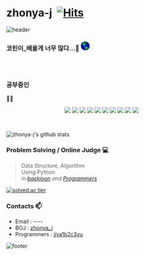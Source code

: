 # zhonya-j&nbsp; [![Hits](https://hits.seeyoufarm.com/api/count/incr/badge.svg?url=https%3A%2F%2Fgithub.com%2Fnpnppn%2Fhit-counter&count_bg=%2379C83D&title_bg=%23555555&icon=&icon_color=%23E7E7E7&title=hits&edge_flat=false)](https://hits.seeyoufarm.com)

![header](https://capsule-render.vercel.app/api?type=wave&color=gradient&height=300&section=header&text=zhonya-j's%20Github&fontSize=40)

### 코린이_배울게 너무 많다...🥺&nbsp;<img src="https://github.com/Kinetic27/Kinetic27/blob/master/earth.gif" width="24px">
<br/>
<br/>

### 공부중인
👩‍💻  

<p align="center">
<img src="https://img.shields.io/badge/python%20-%2314354C.svg?&style=for-the-badge&logo=python&logoColor=white"/>
    <img src="https://img.shields.io/badge/flask%20-%23000.svg?&style=for-the-badge&logo=flask&logoColor=white"/>
    <img src="https://img.shields.io/badge/PyTorch%20-%23EE4C2C.svg?&style=for-the-badge&logo=PyTorch&logoColor=white" />
    <img src="https://img.shields.io/badge/pandas%20-%23150458.svg?&style=for-the-badge&logo=pandas&logoColor=white" />
    <img src="https://img.shields.io/badge/numpy%20-%23013243.svg?&style=for-the-badge&logo=numpy&logoColor=white" />
    <img src="https://img.shields.io/badge/Django-092E20.svg?&style=for-the-badge&logo=Django&logoColor=white" />
    <img src="https://img.shields.io/badge/MySQL-4479A1.svg?&style=for-the-badge&logo=MySQL&logoColor=white" />
    <img src="https://img.shields.io/badge/Jupyter%20-%23F37626.svg?&style=for-the-badge&logo=Jupyter&logoColor=white" />
    <img src="https://img.shields.io/badge/git%20-%23F05033.svg?&style=for-the-badge&logo=git&logoColor=white"/>
    <img src="https://img.shields.io/badge/github%20-%23121011.svg?&style=for-the-badge&logo=github&logoColor=white"/>
</p>

<p>
  <em>
    
  </em>  
</p>

<br/>


![zhonya-j's github stats](https://github-readme-stats.vercel.app/api?username=zhonya-j&show_icons=true&theme=synthwave)


### Problem Solving / Online Judge 💻
<blockquote>
  <p>
    Data Structure, Algorithm
    <br>
    Using Python
    <br>
    <em>
      in <a href="https://www.acmicpc.net/user/zhonya_j" rel="nofollow">baekjoon</a> and <a href="https://programmers.co.kr/users/profile" rel="nofollow">Programmers</a>
    </em>
  </p>
</blockquote>


[![solved.ac tier](http://mazassumnida.wtf/api/generate_badge?boj=zhonya_j)](https://solved.ac/zhonya_j)

### Contacts 📫

* Email : ----
* BOJ : [zhonya_j](https://www.acmicpc.net/user/zhonya_j)
* Programmers : [jjya1b2c3vu](https://programmers.co.kr/users/profile)


![footer](https://capsule-render.vercel.app/api?type=wave&color=gradient&height=150&section=footer)

<!--

**zhonya-j/zhonya-j** is a ✨ _special_ ✨ repository because its `README.md` (this file) appears on your GitHub profile.

Here are some ideas to get you started:

- 🔭 I’m currently working on ...
- 🌱 I’m currently learning ...
- 👯 I’m looking to collaborate on ...
- 🤔 I’m looking for help with ...
- 💬 Ask me about ...
- 📫 How to reach me: ...
- 😄 Pronouns: ...
- ⚡ Fun fact: ...
-->
